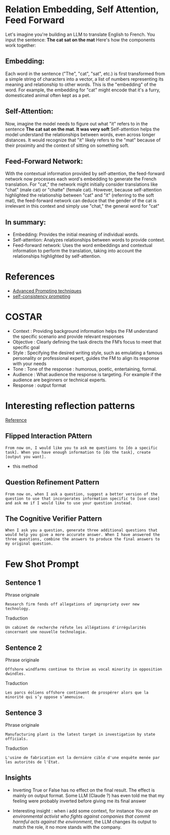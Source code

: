 # Relation Embedding, Self Attention, Feed Forward

Let's imagine you're building an LLM to translate English to French. You input the sentence: **The cat sat on the mat** Here's how the components work together:

## Embedding:

Each word in the sentence ("The", "cat", "sat", etc.) is first transformed from a simple string of characters into a vector, a list of numbers representing its meaning and relationship to other words. This is the "embedding" of the word.
For example, the embedding for "cat" might encode that it's a furry, domesticated animal often kept as a pet.

## Self-Attention:

Now, imagine the model needs to figure out what "it" refers to in the sentence **The cat sat on the mat. It was very soft**
Self-attention helps the model understand the relationships between words, even across longer distances. It would recognize that "it" likely refers to the "mat" because of their proximity and the context of sitting on something soft.

## Feed-Forward Network:

With the contextual information provided by self-attention, the feed-forward network now processes each word's embedding to generate the French translation.
For "cat," the network might initially consider translations like "chat" (male cat) or "chatte" (female cat).
However, because self-attention highlighted the relationship between "cat" and "it" (referring to the soft mat), the feed-forward network can deduce that the gender of the cat is irrelevant in this context and simply use "chat," the general word for "cat"

## In summary:

* Embedding: Provides the initial meaning of individual words.
* Self-attention: Analyzes relationships between words to provide context.
* Feed-forward network: Uses the word embeddings and contextual information to perform the translation, taking into account the relationships highlighted by self-attention.


# References

* [Advanced Prompting techniques](https://aws.amazon.com/blogs/machine-learning/implementing-advanced-prompt-engineering-with-amazon-bedrock/)
* [self-consistency prompting](https://aws.amazon.com/blogs/machine-learning/enhance-performance-of-generative-language-models-with-self-consistency-prompting-on-amazon-bedrock/)

# COSTAR

* Context : Providing background information helps the FM understand the specific scenario and provide relevant responses
* Objective : Clearly defining the task directs the FM’s focus to meet that specific goal
* Style : Specifying the desired writing style, such as emulating a famous personality or professional expert, guides the FM to align its response with your needs
* Tone : Tone of the response : humorous, poetic, entertaining, formal.
* Audience : What audience the response is targeting. For example if the audience are beginners or technical experts.
* Response : output format


# Interesting reflection patterns

[Reference](https://www.descript.com/blog/article/5-advanced-prompts-to-get-better-answers-from-chatgpt)

## Flipped Interaction PAttern

```
From now on, I would like you to ask me questions to [do a specific task]. When you have enough information to [do the task], create [output you want].
```

* this method 

## Question Refinement Pattern

```
From now on, when I ask a question, suggest a better version of the question to use that incorporates information specific to [use case] and ask me if I would like to use your question instead.
```

## The Cognitive Verifier Pattern

```
When I ask you a question, generate three additional questions that would help you give a more accurate answer. When I have answered the three questions, combine the answers to produce the final answers to my original question.
```


# Few Shot Prompt

## Sentence 1

Phrase originale
```
Research firm fends off allegations of impropriety over new technology.
```

Traduction

```
Un cabinet de recherche réfute les allégations d'irrégularités concernant une nouvelle technologie.
```

## Sentence 2


Phrase originale
```
Offshore windfarms continue to thrive as vocal minority in opposition dwindles.
```

Traduction

```
Les parcs éoliens offshore continuent de prospérer alors que la minorité qui s’y oppose s’amenuise.
```


## Sentence 3

Phrase originale
```
Manufacturing plant is the latest target in investigation by state officials.
```

Traduction

```
L'usine de fabrication est la dernière cible d'une enquête menée par les autorités de l'État.
```

## Insights

* Inverting True or False has no effect on the final result. The effect is mainly on output format.
Some LLM (Claude ?) has even told me that my feeling were probably inverted before giving me its final answer

* Interesting insight : when i add some context, for instance *You are an environmental activist who fights against companies that commit harmful acts against the environment*, the LLM changes its output to match the role, it no more stands with the company.